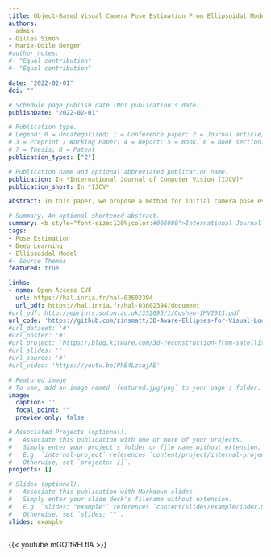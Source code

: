 ```yaml
---
title: Object-Based Visual Camera Pose Estimation From Ellipsoidal Model and 3D-Aware Ellipse Prediction
authors:
- admin
- Gilles Simon
- Marie-Odile Berger
#author_notes:
#- "Equal contribution"
#- "Equal contribution"

date: "2022-02-01"
doi: ""

# Schedule page publish date (NOT publication's date).
publishDate: "2022-02-01"

# Publication type.
# Legend: 0 = Uncategorized; 1 = Conference paper; 2 = Journal article;
# 3 = Preprint / Working Paper; 4 = Report; 5 = Book; 6 = Book section;
# 7 = Thesis; 8 = Patent
publication_types: ["2"]

# Publication name and optional abbreviated publication name.
publication: In *International Journal of Computer Vision (IJCV)*
publication_short: In *IJCV*

abstract: In this paper, we propose a method for initial camera pose estimation from just a single image which is robust to viewing conditions and does not require a detailed model of the scene. This method meets the growing need of easy deployment of robotics or augmented reality applications in any environments, especially those for which no accurate 3D model nor huge amount of ground truth data are available. It exploits the ability of deep learning techniques to reliably detect objects regardless of viewing conditions. Previous works have also shown that abstracting the geometry of a scene of objects by an ellipsoid cloud allows to compute the camera pose accurately enough for various application needs. Though promising, these approaches use the ellipses fitted to the detection bounding boxes as an approximation of the imaged objects. In this paper, we go one step further and propose a learning-based method which detects improved elliptic approximations of objects which are coherent with the 3D ellipsoids in terms of perspective projection. Experiments prove that the accuracy of the computed pose significantly increases thanks to our method. This is achieved with very little effort in terms of training data acquisition -- a few hundred calibrated images of which only three need manual object annotation.

# Summary. An optional shortened abstract.
summary: <b style="font-size:120%;color:#008080">International Journal of Computer Vision (IJCV)</b><br> Improve object-based visual localization by predicting 3D-aware ellipses. Extended work.
tags:
- Pose Estimation
- Deep Learning
- Ellipsoidal Model
#- Source Themes
featured: true

links:
- name: Open Access CVF
  url: https://hal.inria.fr/hal-03602394
  url_pdf: https://hal.inria.fr/hal-03602394/document
#url_pdf: http://eprints.soton.ac.uk/352095/1/Cushen-IMV2013.pdf
url_code: 'https://github.com/zinsmatt/3D-Aware-Ellipses-for-Visual-Localization'
#url_dataset: '#'
#url_poster: '#'
#url_project: 'https://blog.kitware.com/3d-reconstruction-from-satellite-images/'
#url_slides: ''
#url_source: '#'
#url_video: 'https://youtu.be/PhE4LzsqjAE'

# Featured image
# To use, add an image named `featured.jpg/png` to your page's folder. 
image:
  caption: ''
  focal_point: ""
  preview_only: false

# Associated Projects (optional).
#   Associate this publication with one or more of your projects.
#   Simply enter your project's folder or file name without extension.
#   E.g. `internal-project` references `content/project/internal-project/index.md`.
#   Otherwise, set `projects: []`.
projects: []

# Slides (optional).
#   Associate this publication with Markdown slides.
#   Simply enter your slide deck's filename without extension.
#   E.g. `slides: "example"` references `content/slides/example/index.md`.
#   Otherwise, set `slides: ""`.
slides: example
---
```



{{< youtube mGQ1tRELtlA >}}

